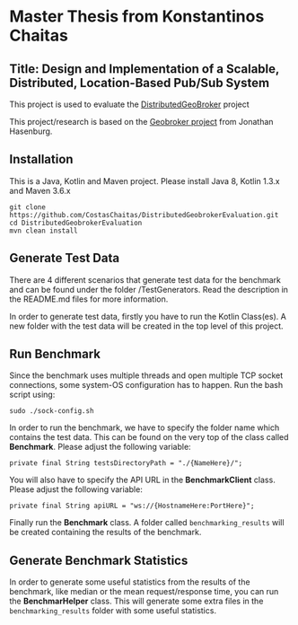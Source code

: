 # Master Thesis from Konstantinos Chaitas
 
## Title: Design and Implementation of a Scalable, Distributed, Location-Based Pub/Sub System

This project is used to evaluate the [DistributedGeoBroker](https://github.com/CostasChaitas/DistributedGeobroker) project

This project/research is based on the [Geobroker project](https://github.com/MoeweX/geobroker) from Jonathan Hasenburg.

## Installation

This is a Java, Kotlin and Maven project. Please install Java 8, Kotlin 1.3.x and Maven 3.6.x

```
git clone https://github.com/CostasChaitas/DistributedGeobrokerEvaluation.git
cd DistributedGeobrokerEvaluation
mvn clean install
```

## Generate Test Data

There are 4 different scenarios that generate test data for the benchmark and can be found under the folder /TestGenerators. Read the description in the README.md files for more information.

In order to generate test data, firstly you have to run the Kotlin Class(es). A new folder with the test data will be created in the top level of this project.


## Run Benchmark

Since the benchmark uses multiple threads and open multiple TCP socket connections, some system-OS configuration has to happen. Run the bash script using:
```
sudo ./sock-config.sh
```

In order to run the benchmark, we have to specify the folder name which contains the test data. This can be found on the very top of the class called **Benchmark**. Please adjust the following variable:
```
private final String testsDirectoryPath = "./{NameHere}/";
```

You will also have to specify the API URL in the **BenchmarkClient** class. Please adjust the following variable: 
```
private final String apiURL = "ws://{HostnameHere:PortHere}";
```

Finally run the **Benchmark** class. A folder called `benchmarking_results` will be created containing the results of the benchmark.

## Generate Benchmark Statistics

In order to generate some useful statistics from the results of the benchmark, like median or the mean request/response time, you can run the **BenchmarHelper** class. This will generate some extra files in the `benchmarking_results` folder with some useful statistics.
 



